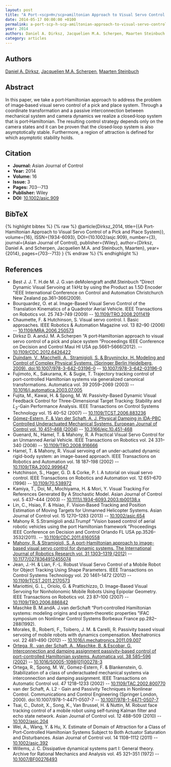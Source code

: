 ```yaml
---
layout: post
title: "A Port‐<scp>H</scp>amiltonian Approach to Visual Servo Control of a Pick and Place System"
date: 2014-05-17 00:00:00 +0100
permalink: a-port-scp-h-scp-amiltonian-approach-to-visual-servo-control-of-a-pick-and-place-system
year: 2014
authors: Daniel A. Dirksz, Jacquelien M.A. Scherpen, Maarten Steinbuch
category: articles
---
```

 
## Authors
[Daniel A. Dirksz](authors/daniel_a_dirksz), [Jacquelien M.A. Scherpen](authors/jacquelien_m_a_scherpen), [Maarten Steinbuch](authors/maarten_steinbuch)
 
## Abstract
In this paper, we take a port‐Hamiltonian approach to address the problem of image‐based visual servo control of a pick and place system. Through a coordinate transformation and a passive interconnection between mechanical system and camera dynamics we realize a closed‐loop system that is port‐Hamiltonian. The resulting control strategy depends only on the camera states and it can be proven that the closed‐loop system is also asymptotically stable. Furthermore, a region of attraction is defined for which asymptotic stability holds.
 
## Citation
- **Journal:** Asian Journal of Control
- **Year:** 2014
- **Volume:** 16
- **Issue:** 3
- **Pages:** 703--713
- **Publisher:** Wiley
- **DOI:** [10.1002/asjc.909](https://doi.org/10.1002/asjc.909)
 
## BibTeX
{% highlight bibtex %}
{% raw %}
@article{Dirksz_2014,
  title={{A Port‐<scp>H</scp>amiltonian Approach to Visual Servo Control of a Pick and Place System}},
  volume={16},
  ISSN={1934-6093},
  DOI={10.1002/asjc.909},
  number={3},
  journal={Asian Journal of Control},
  publisher={Wiley},
  author={Dirksz, Daniel A. and Scherpen, Jacquelien M.A. and Steinbuch, Maarten},
  year={2014},
  pages={703--713}
}
{% endraw %}
{% endhighlight %}
 
## References
- Best J. J. T. H.de M. J. G.van deMolengraft andM.Steinbuch “Direct Dynamic Visual Servoing at 1 kHz by using the Product as 1.5D Encoder ”IEEE International Conference on Control and Automation Christchurch New Zealand pp.361–366(2009).
- Bourquardez, O. et al. Image-Based Visual Servo Control of the Translation Kinematics of a Quadrotor Aerial Vehicle. IEEE Transactions on Robotics vol. 25 743–749 (2009) -- [10.1109/TRO.2008.2011419](https://doi.org/10.1109/TRO.2008.2011419)
- Chaumette, F. & Hutchinson, S. Visual servo control. I. Basic approaches. IEEE Robotics &amp; Automation Magazine vol. 13 82–90 (2006) -- [10.1109/MRA.2006.250573](https://doi.org/10.1109/MRA.2006.250573)
- Dirksz D. A.andJ. M. A.Scherpen “A port‐Hamiltonian approach to visual servo control of a pick and place system ”Proceedings IEEE Conference on Decision and Control Maui HI USA pp.5661–5666(2012). -- [10.1109/CDC.2012.6426422](https://doi.org/10.1109/CDC.2012.6426422)
- [Duindam, V., Macchelli, A., Stramigioli, S. & Bruyninckx, H. Modeling and Control of Complex Physical Systems. (Springer Berlin Heidelberg, 2009). doi:10.1007/978-3-642-03196-0](modeling-and-control-of-complex-physical-systems) -- [10.1007/978-3-642-03196-0](https://doi.org/10.1007/978-3-642-03196-0)
- Fujimoto, K., Sakurama, K. & Sugie, T. Trajectory tracking control of port-controlled Hamiltonian systems via generalized canonical transformations. Automatica vol. 39 2059–2069 (2003) -- [10.1016/j.automatica.2003.07.005](https://doi.org/10.1016/j.automatica.2003.07.005)
- Fujita, M., Kawai, H. & Spong, M. W. Passivity-Based Dynamic Visual Feedback Control for Three-Dimensional Target Tracking: Stability and $L_{2}$-Gain Performance Analysis. IEEE Transactions on Control Systems Technology vol. 15 40–52 (2007) -- [10.1109/TCST.2006.883236](https://doi.org/10.1109/TCST.2006.883236)
- [Gómez-Estern, F. & Van der Schaft, A. J. Physical Damping in IDA-PBC Controlled Underactuated Mechanical Systems. European Journal of Control vol. 10 451–468 (2004)](physical-damping-in-ida-pbc-controlled-underactuated-mechanical-systems) -- [10.3166/ejc.10.451-468](https://doi.org/10.3166/ejc.10.451-468)
- Guenard, N., Hamel, T. & Mahony, R. A Practical Visual Servo Control for an Unmanned Aerial Vehicle. IEEE Transactions on Robotics vol. 24 331–340 (2008) -- [10.1109/TRO.2008.916666](https://doi.org/10.1109/TRO.2008.916666)
- Hamel, T. & Mahony, R. Visual servoing of an under-actuated dynamic rigid-body system: an image-based approach. IEEE Transactions on Robotics and Automation vol. 18 187–198 (2002) -- [10.1109/TRA.2002.999647](https://doi.org/10.1109/TRA.2002.999647)
- Hutchinson, S., Hager, G. D. & Corke, P. I. A tutorial on visual servo control. IEEE Transactions on Robotics and Automation vol. 12 651–670 (1996) -- [10.1109/70.538972](https://doi.org/10.1109/70.538972)
- Kamiya, T., Doi, M., Mochiyama, H. & Mori, Y. Visual Tracking For References Generated By A Stochastic Model. Asian Journal of Control vol. 5 437–444 (2003) -- [10.1111/j.1934-6093.2003.tb00138.x](https://doi.org/10.1111/j.1934-6093.2003.tb00138.x)
- Lin, C., Hsiao, F. & Hsiao, F. Vision‐Based Tracking and Position Estimation of Moving Targets for Unmanned Helicopter Systems. Asian Journal of Control vol. 15 1270–1283 (2013) -- [10.1002/asjc.654](https://doi.org/10.1002/asjc.654)
- Mahony R. S.Stramigioli andJ.Trumpf “Vision based control of aerial robotic vehicles using the port Hamiltonian framework ”Proceedings IEEE Conference on Decision and Control Orlando FL USA pp.3526–3532(2011). -- [10.1109/CDC.2011.6160558](https://doi.org/10.1109/CDC.2011.6160558)
- [Mahony, R. & Stramigioli, S. A port-Hamiltonian approach to image-based visual servo control for dynamic systems. The International Journal of Robotics Research vol. 31 1303–1319 (2012)](a-port-hamiltonian-approach-to-image-based-visual-servo-control-for-dynamic-systems) -- [10.1177/0278364912455074](https://doi.org/10.1177/0278364912455074)
- Jean, J.-H. & Lian, F.-L. Robust Visual Servo Control of a Mobile Robot for Object Tracking Using Shape Parameters. IEEE Transactions on Control Systems Technology vol. 20 1461–1472 (2012) -- [10.1109/TCST.2011.2170573](https://doi.org/10.1109/TCST.2011.2170573)
- Mariottini, G. L., Oriolo, G. & Prattichizzo, D. Image-Based Visual Servoing for Nonholonomic Mobile Robots Using Epipolar Geometry. IEEE Transactions on Robotics vol. 23 87–100 (2007) -- [10.1109/TRO.2006.886842](https://doi.org/10.1109/TRO.2006.886842)
- Maschke B. M.andA. J.van derSchaft “Port‐controlled Hamiltonian systems: modeling origins and system‐theoretic properties ”IFAC symposium on Nonlinear Control Systems Borbeaux France pp.282–288(1992).
- Morales, B., Roberti, F., Toibero, J. M. & Carelli, R. Passivity based visual servoing of mobile robots with dynamics compensation. Mechatronics vol. 22 481–490 (2012) -- [10.1016/j.mechatronics.2011.09.007](https://doi.org/10.1016/j.mechatronics.2011.09.007)
- [Ortega, R., van der Schaft, A., Maschke, B. & Escobar, G. Interconnection and damping assignment passivity-based control of port-controlled Hamiltonian systems. Automatica vol. 38 585–596 (2002)](interconnection-and-damping-assignment-passivity-based-control-of-port-controlled-hamiltonian-systems) -- [10.1016/S0005-1098(01)00278-3](https://doi.org/10.1016/S0005-1098(01)00278-3)
- Ortega, R., Spong, M. W., Gomez-Estern, F. & Blankenstein, G. Stabilization of a class of underactuated mechanical systems via interconnection and damping assignment. IEEE Transactions on Automatic Control vol. 47 1218–1233 (2002) -- [10.1109/TAC.2002.800770](https://doi.org/10.1109/TAC.2002.800770)
- van der Schaft, A. L2 - Gain and Passivity Techniques in Nonlinear Control. Communications and Control Engineering (Springer London, 2000). doi:10.1007/978-1-4471-0507-7 -- [10.1007/978-1-4471-0507-7](https://doi.org/10.1007/978-1-4471-0507-7)
- Tsai, C., Dutoit, X., Song, K., Van Brussel, H. & Nuttin, M. Robust face tracking control of a mobile robot using self‐tuning Kalman filter and echo state network. Asian Journal of Control vol. 12 488–509 (2010) -- [10.1002/asjc.204](https://doi.org/10.1002/asjc.204)
- Wei, A., Wang, Y. & Hu, X. Estimate of Domain of Attraction for a Class of Port‐Controlled Hamiltonian Systems Subject to Both Actuator Saturation and Disturbances. Asian Journal of Control vol. 14 1108–1112 (2011) -- [10.1002/asjc.392](https://doi.org/10.1002/asjc.392)
- Willems, J. C. Dissipative dynamical systems part I: General theory. Archive for Rational Mechanics and Analysis vol. 45 321–351 (1972) -- [10.1007/BF00276493](https://doi.org/10.1007/BF00276493)

